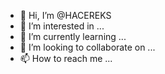 - 👋 Hi, I’m @HACEREKS
- 👀 I’m interested in ...
- 🌱 I’m currently learning ...
- 💞️ I’m looking to collaborate on ...
- 📫 How to reach me ...

<!---
HACEREKS/HACEREKS is a ✨ special ✨ repository because its `README.md` (this file) appears on your GitHub profile.
You can click the Preview link to take a look at your changes.
--->
